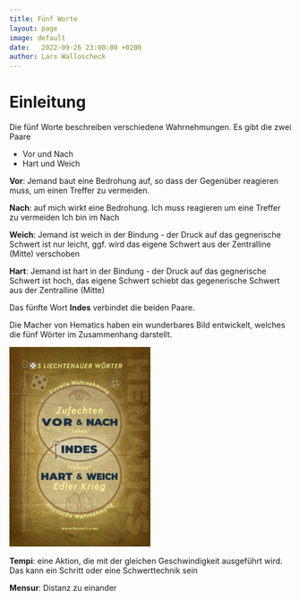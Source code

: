 ```yaml
---
title: Fünf Worte
layout: page
image: default
date:   2022-09-26 23:00:00 +0200
author: Lars Walloscheck
---
```


# Einleitung
Die fünf Worte beschreiben verschiedene Wahrnehmungen.
Es gibt die zwei Paare
- Vor und Nach
- Hart und Weich

__Vor__: Jemand baut eine Bedrohung auf, so dass der Gegenüber reagieren muss, um einen Treffer zu vermeiden.

__Nach__: auf mich wirkt eine Bedrohung. Ich muss reagieren um eine Treffer zu vermeiden Ich bin im Nach

__Weich__: Jemand ist weich in der Bindung - der Druck auf das gegnerische Schwert ist nur leicht, ggf. wird das eigene Schwert aus der Zentralline (Mitte) verschoben

__Hart__: Jemand ist hart in der Bindung - der Druck auf das gegnerische Schwert ist hoch, das eigene Schwert schiebt das gegenerische Schwert aus der Zentralline (Mitte)

Das fünfte Wort __Indes__ verbindet die beiden Paare.

Die Macher von Hematics haben ein wunderbares Bild entwickelt, welches die fünf Wörter im Zusammenhang darstellt.

<img src="/images/5-Liechtenauer-Woerter-GER-scaled.jpg" alt="Fünf Wörter" title="Fünf Wörter (Hematics)" width="50%"/>

__Tempi__: eine Aktion, die mit der gleichen Geschwindigkeit ausgeführt wird. Das kann ein Schritt oder eine Schwerttechnik sein

__Mensur__: Distanz zu einander